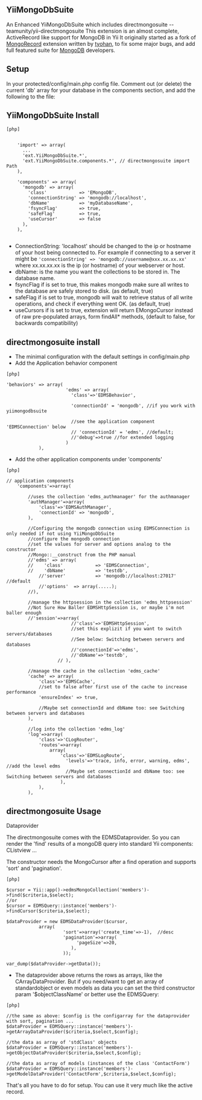 ## YiiMongoDbSuite

An Enhanced YiiMongoDbSuite which includes directmongosuite -- teamunity/yii-directmongosuite
This extension is an almost complete, ActiveRecord like support for MongoDB in Yii
It originally started as a fork of [MongoRecord](www.yiiframework.com/extension/mongorecord "MongoRecord")
extension written by [tyohan](http://www.yiiframework.com/user/31/ "tyohan"),
to fix some major bugs, and add full featured suite for [MongoDB](http://www.mongodb.org "MongoDB") developers.

## Setup

In your protected/config/main.php config file. Comment out (or delete) the current 'db' array
for your database in the components section, and add the following to the file:

## YiiMongoDbSuite Install
~~~
[php]


    'import' => array(
      ...
      'ext.YiiMongoDbSuite.*',
      'ext.YiiMongoDbSuite.components.*', // directmongosuite import Path
    ),

    'components' => array(
      'mongodb' => array(
        'class'            => 'EMongoDB',
        'connectionString' => 'mongodb://localhost',
        'dbName'           => 'myDatabaseName',
        'fsyncFlag'        => true,
        'safeFlag'         => true,
        'useCursor'        => false
      ),
    ),


~~~

- ConnectionString: 'localhost' should be changed to the ip or hostname of your host being connected to. For example
  if connecting to a server it might be `'connectionString' => 'mongodb://username@xxx.xx.xx.xx'` where xx.xx.xx.xx is
  the ip (or hostname) of your webserver or host.
- dbName: is the name you want the collections to be stored in. The database name.
- fsyncFlag if is set to true, this makes mongodb make sure all writes to the database are safely stored to disk. (as default, true)
- safeFlag if is set to true, mongodb will wait to retrieve status of all write operations, and check if everything went OK. (as default, true)
- useCursors if is set to true, extension will return EMongoCursor instead of raw pre-populated arrays, form findAll* methods, (default to false, for backwards compatibility)

## directmongosuite install
- The minimal configuration with the default settings in config/main.php
- Add the Application behavior component

~~~
[php]

'behaviors' => array(
                      'edms' => array(
                        'class'=>'EDMSBehavior',
 
                        'connectionId' = 'mongodb', //if you work with yiimongodbsuite 
 
                        //see the application component 'EDMSConnection' below
                        // 'connectionId' = 'edms', //default;
                        //'debug'=>true //for extended logging
                      )
            ),

~~~


- Add the other application components under 'components'

~~~
[php]

// application components
    'components'=>array(

        //uses the collection 'edms_authmanager' for the authmanager
        'authManager'=>array(
            'class'=>'EDMSAuthManager',
            'connectionId' => 'mongodb',
        ),

        //Configuring the mongodb connection using EDMSConnection is only needed if not using YiiMongoDbSuite
        //configure the mongodb connection
        //set the values for server and options analog to the constructor 
        //Mongo::__construct from the PHP manual
        //'edms' => array(
        //    'class'            => 'EDMSConnection',
        //    'dbName'           => 'testdb',
            //'server'           => 'mongodb://localhost:27017' //default
            //'options'  => array(.....); 
        //),
        
        //manage the httpsession in the collection 'edms_httpsession'
        //Not Sure How Baller EDMSHttpSession is, or maybe i'm not baller enough
        //'session'=>array(
                        //'class'=>'EDMSHttpSession',
                        //set this explizit if you want to switch servers/databases
                        //See below: Switching between servers and databases                        
                        //'connectionId'=>'edms',
                        //'dbName'=>'testdb',
                   // ),
 
        //manage the cache in the collection 'edms_cache'
        'cache' => array(
            'class'=>'EDMSCache',    
            //set to false after first use of the cache to increase performance
            'ensureIndex' => true,
 
            //Maybe set connectionId and dbName too: see Switching between servers and databases 
        ),
 
        //log into the collection 'edms_log'
        'log'=>array(
            'class'=>'CLogRouter',
            'routes'=>array(
                array(
                    'class'=>'EDMSLogRoute',
                      'levels'=>'trace, info, error, warning, edms', //add the level edms
                      //Maybe set connectionId and dbName too: see Switching between servers and databases 
                    ),
            ),
        ),
~~~

## directmongosuite Usage

Dataprovider 

The directmongosuite comes with the EDMSDataprovider. So you can render the 'find' results of a mongoDB query into standard Yii components: CListview ...

The constructor needs the MongoCursor after a find operation and supports 'sort' and 'pagination'.

~~~
[php]

$cursor = Yii::app()->edmsMongoCollection('members')->find($criteria,$select);
//or
$cursor = EDMSQuery::instance('members')->findCursor($criteria,$select);
 
$dataProvider = new EDMSDataProvider($cursor,
            array(
                     'sort'=>array('create_time'=>-1),  //desc
                     'pagination'=>array(
                          'pageSize'=>20,
                        ),
                     ));
 
var_dump($dataProvider->getData());

~~~


- The dataprovider above returns the rows as arrays, like the CArrayDataProvider. But if you need/want to get an array of standardobject or even models as data you can set the third constructor param '$objectClassName' or better use the EDMSQuery:

~~~
[php]

//the same as above: $config is the configarray for the dataprovider with sort, pagination ...
$dataProvider = EDMSQuery::instance('members')->getArrayDataProvider($criteria,$select,$config);
 
//the data as array of 'stdClass' objects
$dataProvider = EDMSQuery::instance('members')->getObjectDataProvider($criteria,$select,$config);
 
//the data as array of models (instances of the class 'ContactForm')
$dataProvider = EDMSQuery::instance('members')->getModelDataProvider('ContactForm',$criteria,$select,$config);

~~~

That's all you have to do for setup. You can use it very much like the active record.


